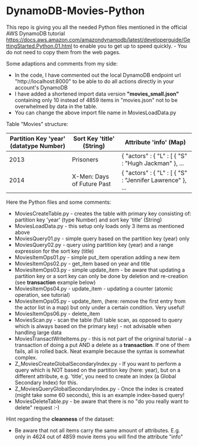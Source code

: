 # DynamoDB-Movies-Python

This repo is giving you all the needed Python files mentioned in the official AWS DynamoDB tutorial https://docs.aws.amazon.com/amazondynamodb/latest/developerguide/GettingStarted.Python.01.html to enable you to get up to speed quickly. - You do not need to copy them from the web pages.

Some adaptions and comments from my side:

* In the code, I have commented out the local DynamoDB endpoint url "http://localhost:8000" to be able to do all actions directly in your account's DynamoDB
* I have added a shortened import data version **"movies_small.json"** containing only 10 instead of 4859 items in "movies.json" not to be overwhelmed by data in the table.
* You can change the above import file name in MoviesLoadData.py


Table "Movies" structure:

Partition Key 'year' (datatype Number) | Sort Key 'title' (String)| Attribute 'info' (Map)
--|--|--
2013|Prisoners|{ "actors" : { "L" : [ { "S" : "Hugh Jackman" }, ...
2014|X-Men: Days of Future Past|{ "actors" : { "L" : [ { "S" : "Jennifer Lawrence" }, ...

Here the Python files and some comments:

* MoviesCreateTable.py - creates the table with primary key consisting of: partition key 'year' (type Number) and sort key 'title' (String)
* MoviesLoadData.py - this setup only loads only 3 items as mentioned above
* MoviesQuery01.py - simple query based on the partition key (year) only
* MoviesQuery02.py - query using partition key (year) and a range expression for the sort key (title)
* MoviesItemOps01.py - simple put_item operation adding a new item
* MoviesItemOps02.py - get_item based on year and title
* MoviesItemOps03.py - simple update_item - be aware that updating a partition key or a sort key can only be done by deletion and re-creation (see **transaction** example below)
* MoviesItemOps04.py - update_item - updating a counter (atomic operation, see tutorial)
* MoviesItemOps05.py - update_item, (here: remove the first entry from the actor list in a map) but only under a certain condition. Very useful!
* MoviesItemOps06.py - delete_item
* MoviesScan.py - scan the table (full table scan, as opposed to query which is always based on the primary key) - not advisable when handling large data
* MoviesTransactWriteItems.py - this is not part of the origninal tutorial - a transaction of doing a put AND a delete as a **transaction**. If one of them fails, all is rolled back. Neat example because the syntax is somewhat complex.
* Z_MoviesCreateGlobalSecondaryIndex.py - If you want to perform a query which is NOT based on the partition key (here: year), but on a different attribute, e.g. 'title', you need to create an index (a Global Secondary Index) for this.
* Z_MoviesQueryGlobalSecondaryIndex.py - Once the index is created (might take some 60 seconds), this is an example index-based query!
* MoviesDeleteTable.py - be aware that there is no "do you really want to delete" request :-)


Hint regarding the **cleanness** of the dataset:

* Be aware that not all items carry the same amount of attributes. E.g. only in 4624 out of 4859 movie items you will find the attribute "info"
